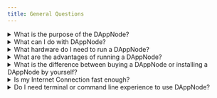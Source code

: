 ```yaml
---
title: General Questions
---
```

<details>
  <summary>What is the purpose of the DAppNode?</summary>
  <div>
    <div>The main purpose or mission of DAppNode is to make it easy for everyone to participate in decentralized networks. Furthermore, DAppNode aims to increase the decentralization of blockchain infrastructure.</div>
    <br/>
  </div>
</details>

<details>
  <summary>What can I do with DAppNode?</summary>
  <div>
    <div>The DAppNode platform lets you run nodes and applications interfacing with all different kinds of blockchains like Bitcoin, Ethereum, Gnosis Chain and many more in a easy and user-friendly way. 
    <br/> <br/>
    Furthermore, you can run validators or staking nodes in networks like Ethereum, Gnosis Chain, Avalanche and more to come.
</div>
  </div>
</details>

<details>
  <summary>What hardware do I need to run a DAppNode?</summary>
  <div>
    <div>
  You can run the DAppNode platform on various machines ranging from low-end hardware (such as old laptops) to high-end hardware (such as high performance servers).
  <br /><br />
  The resources you need will depend on how many and which kind packages you are going to run.
  <br /><br />
  The most <b>basic</b> hardware requirements you should meet are:
  <ul>
    <li>A Wired Ethernet Connection</li>
    <li>An SSD or faster (Size depends on amount of chains and packages - a good target is at least 500GB)</li>
    <li>8GB of RAM</li>
  </ul>

  If you intend to run a <b>Ethereum validator</b>, we recommend the following hardware specs:
  <ul>
    <li>A Wired Ethernet Connection</li>
    <li>An NVMe drive (we recommend at least 1TB but more storage space will not hurt either)</li>
    <li>16GB of RAM</li>
  </ul>

</div>
  </div>
</details>

<details>
  <summary>What are the advantages of running a DAppNode?</summary>
  <div>
    <div>
  The main advantages of hosting your own nodes with DAppNode are privacy, independence and the ease of setup.
  <br /><br />
  Once you're hosting your own nodes, you are not affected by outages at big providers like Infura (the default gateway in Metamask for many networks) anymore. This allows you to submit transactions without having to worry about a third-party.
  <br /><br />

  It is also beneficial to your own transactional privacy as major providers have been caught censoring transactions coming from specific countries ([Link](https://metamask.zendesk.com/hc/en-us/articles/360059386712-Why-MetaMask-and-Infura-cannot-serve-certain-areas), [Link](https://twitter.com/lawmaster/status/1499423160957034496)).

  Furthermore, running blockchain nodes has never been easy as with the DAppNode platform. You install a package from our DAppStore and you're good to go. Automatic updates included.
</div>
  </div>
</details>

<details>
  <summary>What is the difference between buying a DAppNode or installing a DAppNode by yourself?</summary>
  <div>
    <div>
    The underlying system is the same.
    <br /><br />
    The prebuilt DAppNode machine is built for people who do not want to worry about buying hardware themselves, looking up hardware requirements or installing the DAppNode software on compatible machines. The DAppNode software was meant to be used on those prebuilt machines but you can run it on any hardware regardless. 
    <br /><br />
If you want to install the DAppNode platform on an old computer or on custom hardware please check out the <a href="/user/quick-start/core">Guides here</a>.
  </div>
  <br/>
  </div>
</details>

<details>
  <summary>Is my Internet Connection fast enough?</summary>
  <div>
    <div>This depends on the amount of chains and applications you want to run on top of your DAppNode. 
    <br /><br />
    For a singular chain (for example Ethereum EL + CL) you'll need around 10 to 20 Megabits (up and down). Running more chains will increase the amount of bandwidth you need. 
    <br/> <br/>
    If you have any questions regarding your internet speed, you can hop into our Discord and ask a question in the #support channel.
</div>
  </div>
</details>

<details>
  <summary>Do I need terminal or command line experience to use DAppNode?</summary>
  <div>
    <div>You generally wont need to use a terminal on your DAppNode unless instructed to in specific support cases. One of the key objectives of the DAppNode platform is to avoid using the terminal.
</div>
  </div>
</details>
